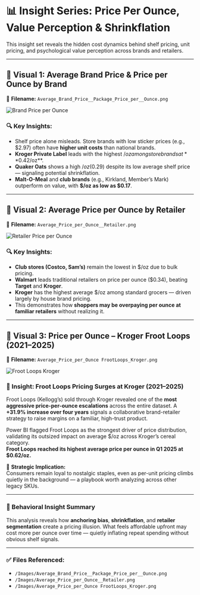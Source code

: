 # 📊 Insight Series: Price Per Ounce, Value Perception & Shrinkflation

This insight set reveals the hidden cost dynamics behind shelf pricing, unit pricing, and psychological value perception across brands and retailers.

---

## 📌 Visual 1: Average Brand Price & Price per Ounce by Brand

📁 **Filename:** `Average_Brand_Price__Package_Price_per__Ounce.png`

![Brand Price per Ounce](../Images/Average_Brand_Price__Package_Price_per__Ounce.png) 

### 🔍 Key Insights:
- Shelf price alone misleads. Store brands with low sticker prices (e.g., $2.97) often have **higher unit costs** than national brands.
- **Kroger Private Label** leads with the highest $/oz among store brands at **$0.42/oz**.
- **Quaker Oats** shows a high $/oz ($0.29) despite its low average shelf price — signaling potential shrinkflation.
- **Malt-O-Meal** and **club brands** (e.g., Kirkland, Member’s Mark) outperform on value, with **$/oz as low as $0.17**.

---

## 📌 Visual 2: Average Price per Ounce by Retailer

📁 **Filename:** `Average_Price_per_Ounce__Retailer.png`

![Retailer Price per Ounce](../Images/Average_Price_per_Ounce__Retailer.png)

### 🔍 Key Insights:
- **Club stores (Costco, Sam’s)** remain the lowest in $/oz due to bulk pricing.
- **Walmart** leads traditional retailers on price per ounce ($0.34), beating **Target** and **Kroger**.
- **Kroger** has the highest average $/oz among standard grocers — driven largely by house brand pricing.
- This demonstrates how **shoppers may be overpaying per ounce at familiar retailers** without realizing it.

---

## 📌 Visual 3: Price per Ounce – Kroger Froot Loops (2021–2025)

📁 **Filename:** `Average_Price_per_Ounce FrootLoops_Kroger.png`

![Froot Loops Kroger](../Images/Average_Price_per_Ounce%20FrootLoops_Kroger.png)

### 📍 Insight: Froot Loops Pricing Surges at Kroger (2021–2025)

Froot Loops (Kellogg’s) sold through Kroger revealed one of the **most aggressive price-per-ounce escalations** across the entire dataset. A **+31.9% increase over four years** signals a collaborative brand-retailer strategy to raise margins on a familiar, high-trust product. 

Power BI flagged Froot Loops as the strongest driver of price distribution, validating its outsized impact on average $/oz across Kroger’s cereal category.  
**Froot Loops reached its highest average price per ounce in Q1 2025 at $0.62/oz.**

🧠 **Strategic Implication:**  
Consumers remain loyal to nostalgic staples, even as per-unit pricing climbs quietly in the background — a playbook worth analyzing across other legacy SKUs.

---

### 🧠 Behavioral Insight Summary

This analysis reveals how **anchoring bias**, **shrinkflation**, and **retailer segmentation** create a pricing illusion. What feels affordable upfront may cost more per ounce over time — quietly inflating repeat spending without obvious shelf signals.

---

### ✅ Files Referenced:
- `/Images/Average_Brand_Price__Package_Price_per__Ounce.png`
- `/Images/Average_Price_per_Ounce__Retailer.png`
- `/Images/Average_Price_per_Ounce FrootLoops_Kroger.png`
